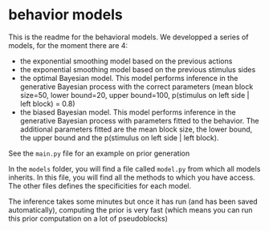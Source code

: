 # behavior models

This is the readme for the behavioral models. We developped a series of models, for the moment there are 4:
- the exponential smoothing model based on the previous actions
- the exponential smoothing model based on the previous stimulus sides
- the optimal Bayesian model. This model performs inference in the generative Bayesian process with the correct parameters (mean block size=50, lower bound=20, upper bound=100, p(stimulus on left side | left block) = 0.8)
- the biased Bayesian model. This model performs inference in the generative Bayesian process with parameters fitted to the behavior. The additional parameters fitted are the mean block size, the lower bound, the upper bound and the p(stimulus on left side | left block).

See the `main.py` file for an example on prior generation

In the `models` folder, you will find a file called `model.py` from which all models inherits. In this file, you will find all the methods to which you have access. The other files defines the specificities for each model.

The inference takes some minutes but once it has run (and has been saved automatically), computing the prior is very fast (which means you can run this prior computation on a lot of pseudoblocks)
